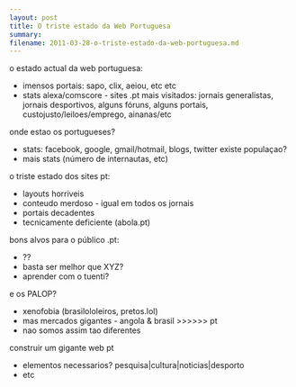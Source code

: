 ```yaml
---
layout: post
title: O triste estado da Web Portuguesa
summary:
filename: 2011-03-28-o-triste-estado-da-web-portuguesa.md
---
```


o estado actual da web portuguesa:
- imensos portais: sapo, clix, aeiou, etc etc
- stats alexa/comscore - sites .pt mais visitados: jornais generalistas, jornais desportivos, alguns fóruns, alguns portais, custojusto/leiloes/emprego, ainanas/etc

onde estao os portugueses?
- stats: facebook, google, gmail/hotmail, blogs, twitter
existe populaçao?
- mais stats (número de internautas, etc)

o triste estado dos sites pt:
- layouts horriveis
- conteudo merdoso - igual em todos os jornais
- portais decadentes
- tecnicamente deficiente (abola.pt)

bons alvos para o público .pt:
- ??
- basta ser melhor que XYZ?
- aprender com o tuenti?

e os PALOP?
- xenofobia (brasilololeiros, pretos.lol)
- mas mercados gigantes - angola & brasil &gt;&gt;&gt;&gt;&gt;&gt; pt
- nao somos assim tao diferentes

construir um gigante web pt
- elementos necessarios? pesquisa|cultura|noticias|desporto
- etc
